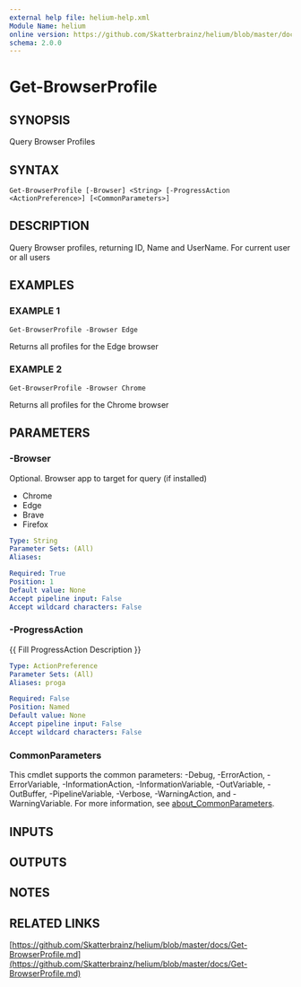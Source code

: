 ```yaml
---
external help file: helium-help.xml
Module Name: helium
online version: https://github.com/Skatterbrainz/helium/blob/master/docs/Get-BrowserProfile.md
schema: 2.0.0
---
```


# Get-BrowserProfile

## SYNOPSIS
Query Browser Profiles

## SYNTAX

```
Get-BrowserProfile [-Browser] <String> [-ProgressAction <ActionPreference>] [<CommonParameters>]
```

## DESCRIPTION
Query Browser profiles, returning ID, Name and UserName.
For current user or all users

## EXAMPLES

### EXAMPLE 1
```
Get-BrowserProfile -Browser Edge
```

Returns all profiles for the Edge browser

### EXAMPLE 2
```
Get-BrowserProfile -Browser Chrome
```

Returns all profiles for the Chrome browser

## PARAMETERS

### -Browser
Optional.
Browser app to target for query (if installed)
* Chrome
* Edge
* Brave
* Firefox

```yaml
Type: String
Parameter Sets: (All)
Aliases:

Required: True
Position: 1
Default value: None
Accept pipeline input: False
Accept wildcard characters: False
```

### -ProgressAction
{{ Fill ProgressAction Description }}

```yaml
Type: ActionPreference
Parameter Sets: (All)
Aliases: proga

Required: False
Position: Named
Default value: None
Accept pipeline input: False
Accept wildcard characters: False
```

### CommonParameters
This cmdlet supports the common parameters: -Debug, -ErrorAction, -ErrorVariable, -InformationAction, -InformationVariable, -OutVariable, -OutBuffer, -PipelineVariable, -Verbose, -WarningAction, and -WarningVariable. For more information, see [about_CommonParameters](http://go.microsoft.com/fwlink/?LinkID=113216).

## INPUTS

## OUTPUTS

## NOTES

## RELATED LINKS

[https://github.com/Skatterbrainz/helium/blob/master/docs/Get-BrowserProfile.md](https://github.com/Skatterbrainz/helium/blob/master/docs/Get-BrowserProfile.md)

